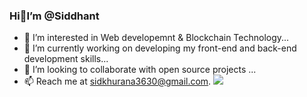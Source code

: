 ### Hi:wave:I’m @Siddhant
- :eyes: I’m interested in Web developemnt & Blockchain Technology...
- :seedling: I’m currently working on developing my front-end and back-end development skills...
- 💞️ I’m looking to collaborate with open source projects ...
- :mailbox: Reach me at sidkhurana3630@gmail.com.
![](https://komarev.com/ghpvc/?username=sidkhurana3630&color=red)
